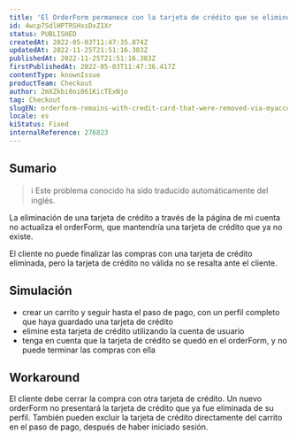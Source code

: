 ```yaml
---
title: 'El OrderForm permanece con la tarjeta de crédito que se eliminó a través de la página de mi cuenta'
id: 4wcp7SdlHPTRSHxsDxZ1Xr
status: PUBLISHED
createdAt: 2022-05-03T11:47:35.874Z
updatedAt: 2022-11-25T21:51:16.383Z
publishedAt: 2022-11-25T21:51:16.383Z
firstPublishedAt: 2022-05-03T11:47:36.417Z
contentType: knownIssue
productTeam: Checkout
author: 2mXZkbi0oi061KicTExNjo
tag: Checkout
slugEN: orderform-remains-with-credit-card-that-were-removed-via-myaccount-page
locale: es
kiStatus: Fixed
internalReference: 276823
---
```


## Sumario

>ℹ️ Este problema conocido ha sido traducido automáticamente del inglés.


La eliminación de una tarjeta de crédito a través de la página de mi cuenta no actualiza el orderForm, que mantendría una tarjeta de crédito que ya no existe.

El cliente no puede finalizar las compras con una tarjeta de crédito eliminada, pero la tarjeta de crédito no válida no se resalta ante el cliente.



## Simulación


- crear un carrito y seguir hasta el paso de pago, con un perfil completo que haya guardado una tarjeta de crédito
- elimine esta tarjeta de crédito utilizando la cuenta de usuario
- tenga en cuenta que la tarjeta de crédito se quedó en el orderForm, y no puede terminar las compras con ella



## Workaround


El cliente debe cerrar la compra con otra tarjeta de crédito. Un nuevo orderForm no presentará la tarjeta de crédito que ya fue eliminada de su perfil. También pueden excluir la tarjeta de crédito directamente del carrito en el paso de pago, después de haber iniciado sesión.


